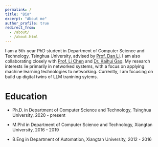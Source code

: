 ```yaml
---
permalink: /
title: "Bio"
excerpt: "About me"
author_profile: true
redirect_from: 
  - /about/
  - /about.html
---
```


I am a 5th-year PhD student in Department of Computer Science and Technology, Tsinghua University, advised by [Prof. Dan Li](https://nasp.cs.tsinghua.edu.cn/lidan.html). I am also collaborating closely with [Prof. Li Chen](https://li-ch.github.io/resume/) and [Dr. Kaihui Gao](https://gaokaihui.com/).
My research interests lie primarily in networked systems, with a focus on applying machine learning technologies to networking. Currently, I am focusing on build up digital twins of LLM tranining sytems.

Education
======
* Ph.D. in Department of Computer Science and Technology, Tsinghua University, 2020 - present

* M.Phil in Department of Computer Science and Technology, Xiangtan University, 2016 - 2019

* B.Eng in Department of Automation, Xiangtan University, 2012 - 2016